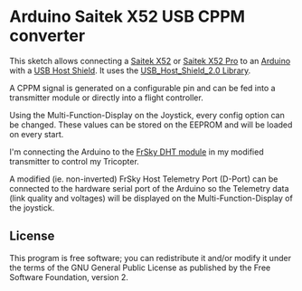 # Arduino Saitek X52 USB CPPM converter

This sketch allows connecting a [Saitek X52](http://www.saitek.com/uk/prod/x52.html) or [Saitek X52 Pro](http://www.saitek.com/uk/prod/x52pro.html) to an [Arduino](https://www.arduino.cc/en/Main/ArduinoBoardUno) with a [USB Host Shield](https://www.arduino.cc/en/Main/ArduinoUSBHostShield). It uses the [USB_Host_Shield_2.0 Library](https://github.com/felis/USB_Host_Shield_2.0).

A CPPM signal is generated on a configurable pin and can be fed into a transmitter module or directly into a flight controller.

Using the Multi-Function-Display on the Joystick, every config option can be changed. These values can be stored on the EEPROM and will be loaded on every start.

I'm connecting the Arduino to the [FrSky DHT module](http://www.frsky-rc.com/product/pro.php?pro_id=7) in my modified transmitter to control my Tricopter.

A modified (ie. non-inverted) FrSky Host Telemetry Port (D-Port) can be connected to the hardware serial port of the Arduino so the Telemetry data (link quality and voltages) will be displayed on the Multi-Function-Display of the joystick.

## License

This program is free software; you can redistribute it and/or modify it under the terms of the GNU General Public License as published by the Free Software Foundation, version 2.

